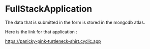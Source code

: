 # FullStackApplication

The data that is submitted in the form is stored in the mongodb atlas.

Here is the link for that application :

https://panicky-pink-turtleneck-shirt.cyclic.app
